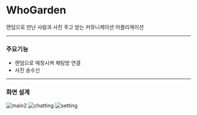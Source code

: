 # WhoGarden
랜덤으로 만난 사람과 사진 주고 받는 커뮤니케이션 어플리케이션
*****
### 주요기능
* 랜덤으로 매칭시켜 채팅방 연결
* 사진 송수신
* * *

### 화면 설계
![main2](https://user-images.githubusercontent.com/41279544/103504009-7d0e8b00-4e99-11eb-9d64-2088f56d8b3e.png)
![chatting](https://user-images.githubusercontent.com/41279544/103504014-83046c00-4e99-11eb-9695-821da7014923.png)
![setting](https://user-images.githubusercontent.com/41279544/103504016-85ff5c80-4e99-11eb-99c6-447fb5e772af.png)


